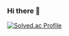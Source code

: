 ### Hi there 👋
[![Solved.ac Profile](http://mazassumnida.wtf/api/v2/generate_badge?boj=rlaalswl1151)](https://solved.ac/rlaalswl1151/)
<!--
**RoRdil31/RoRdil31** is a ✨ _special_ ✨ repository because its `README.md` (this file) appears on your GitHub profile.

Here are some ideas to get you started:

- 🔭 I’m currently working on ...
- 🌱 I’m currently learning ...
- 👯 I’m looking to collaborate on ...
- 🤔 I’m looking for help with ...
- 💬 Ask me about ...
- 📫 How to reach me: ...
- 😄 Pronouns: ...
- ⚡ Fun fact: ...
-->
